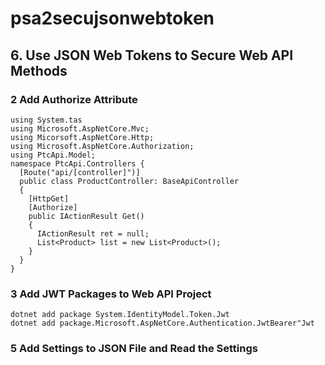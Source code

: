 # psa2secujsonwebtoken


## 6. Use JSON Web Tokens to Secure Web API Methods
### 2 Add Authorize Attribute
```
using System.tas
using Microsoft.AspNetCore.Mvc;
using Micorsoft.AspNetCore.Http;
using Microsoft.AspNetCore.Authorization;
using PtcApi.Model;
namespace PtcApi.Controllers {
  [Route("api/[controller]")]
  public class ProductController: BaseApiController
  {
    [HttpGet]
    [Authorize]
    public IActionResult Get()
    {
      IActionResult ret = null;
      List<Product> list = new List<Product>();
    }
  }
}
```

### 3 Add JWT Packages to Web API Project
```
dotnet add package System.IdentityModel.Token.Jwt
dotnet add package.Microsoft.AspNetCore.Authentication.JwtBearer"Jwt
```

### 5 Add Settings to JSON File and Read the Settings
```

```
